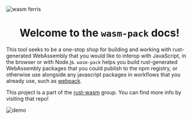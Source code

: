 ![wasm ferris](https://drager.github.io/wasm-pack/public/img/wasm-ferris.png)

<h1 style="text-align: center;">Welcome to the <code>wasm-pack</code> docs!</h1>

This tool seeks to be a one-stop shop for building and working with rust-
generated WebAssembly that you would like to interop with JavaScript, in the
browser or with Node.js. `wasm-pack` helps you build rust-generated
WebAssembly packages that you could publish to the npm registry, or otherwise use
alongside any javascript packages in workflows that you already use, such as [webpack].

[bundler-support]: https://github.com/rustwasm/team/blob/master/goals/bundler-integration.md#details
[webpack]: https://webpack.js.org/

This project is a part of the [rust-wasm] group. You can find more info by
visiting that repo!

[rust-wasm]: https://github.com/rustwasm/team

![demo](https://github.com/drager/wasm-pack/raw/master/demo.gif)
